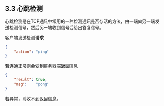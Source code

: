 ## 3.3 心跳检测

心跳检测是在TCP通讯中常用的一种检测通讯是否存活的方法，由一端向另一端发送检测信号，然后另一端收到信号后给出答复信号。

客户端发送检测**请求**

```json
{
	"action": "ping"
}
```

若连通正常则会受到服务器端**返回**信息

```json
{
	"result": true,
	"msg":    "pong"
}
```

若异常，则收不到返回信息。

